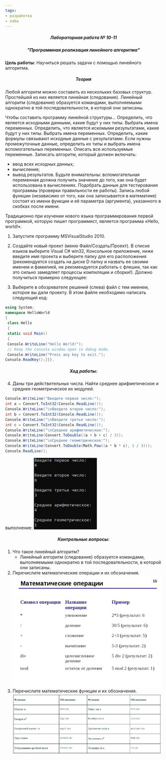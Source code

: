 ```yaml
---
tags:
- разработка
- лаба
---
```

<h5 align="center">Лабораторная работа № 10-11</h5>

<h5 align="center">"Программная реализация линейного алгоритма"</h5>

**Цель работы:** 
Научиться решать задачи с помощью линейного алгоритма.

<h5 align="center">Теория</h5>

Любой алгоритм можно составить из нескольких базовых структур. Простейшей из них является линейная (следование).
Линейный алгоритм (следование) образуется командами, выполняемыми однократно в той последовательности, в которой они записаны.

Чтобы составить программу линейной структуры...
Определить, что является исходными данными, какие будут у них типы. Выбрать имена переменных.
Определить, что является искомыми результатами, какие будут у них типы. Выбрать имена переменных.
Определить, какие формулы связывают исходные данные с результатами.
Если нужны промежуточные данные, определить их типы и выбрать имена вспомогательных переменных.
Описать все используемые переменные.
Записать алгоритм, который должен включать:
- ввод всех исходных данных;
- вычисления;
- вывод результатов.
Будьте внимательны: вспомогательная переменная должна получить значение до того, как она будет использована в вычислениях.
Подобрать данные для тестирования программы (проверки правильности ее работы).
Запись любой функции (независимо от того, как она записывается в математике) состоит из имени функции и её параметра (аргумента), указанного в скобках после имени.

Традиционно при изучении нового языка программирования первой программой, которую пишет программист, является программа «Hello, world!». 
1. Запустите программу MSVisualStudio 2010.
2. Создайте новый проект (меню Файл/Создать/Проект). В списке языков выберите Visual C# win32, Консольное приложение, ниже введите имя проекта и выберите папку для его расположения (рекомендуется создать на диске D папку и назвать ее своими именем и фамилией, не рекомендуется работать с флешки, так как это сильно замедляет процессы компиляции и сборки!). Должно получиться примерно следующее:

3. Выберите в обозревателе решений (слева) файл с тем именем, которое вы дали проекту. В этом файле необходимо написать следующий код:

```C#
using System;
namespace HelloWorld
{
 class Hello 
 {
 static void Main() 
 {
 Console.WriteLine("Hello World!");
 // Keep the console window open in debug mode.
 Console.WriteLine("Press any key to exit.");
Console.ReadKey();}}}.
```

<h5 align="center">Ход работы:</h5>

4. Даны три действительных числа. Найти среднее арифметическое и среднее геометрическое их модулей.

```C#
Console.WriteLine("Введите первое число:");
int a = Convert.ToInt32(Console.ReadLine());
Console.WriteLine("\nВведите второе число:");
int b = Convert.ToInt32(Console.ReadLine());
Console.WriteLine("\nВведите третье число:");
int c = Convert.ToInt32(Console.ReadLine());
Console.WriteLine("\nСреднее арифметическое:");
Console.WriteLine(Convert.ToDouble((a + b + c) / 3)); 
Console.WriteLine("\nСреднее геометрическое:"); 
Console.WriteLine(Convert.ToDouble(Math.Pow((a * b * c), 1 / 3)));
Console.ReadLine();
```
выполнение:
![](../Files/Pasted%20image%2020211104175658.png)
<h5 align="center">Контрольные вопросы:</h5>

1. Что такое линейный алгоритм?
	- Линейный алгоритм (следование) образуется командами, выполняемыми однократно в той последовательности, в которой они записаны.
2. Перечислите математические операции и их обозначения.
	![](../Files/Pasted%20image%2020211023190322.png)
3. Перечислите математические функции и их обозначения.
	![](../Files/image8.png)

